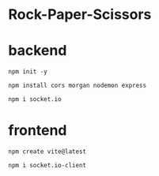 # Rock-Paper-Scissors

# backend
```
npm init -y
```
```
npm install cors morgan nodemon express
```
```
npm i socket.io
```
# frontend
```
npm create vite@latest
```
```
npm i socket.io-client
```